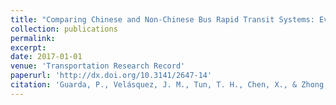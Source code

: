 ```yaml
---
title: "Comparing Chinese and Non-Chinese Bus Rapid Transit Systems: Evidence from Evaluating Global Systems on the Basis of Bus Rapid Transit Design Indicators"
collection: publications
permalink: 
excerpt: 
date: 2017-01-01
venue: 'Transportation Research Record'
paperurl: 'http://dx.doi.org/10.3141/2647-14'
citation: 'Guarda, P., Velásquez, J. M., Tun, T. H., Chen, X., & Zhong, G. (2017). Comparing Chinese and Non-Chinese Bus Rapid Transit Systems: Evidence from Evaluating Global Systems on the Basis of Bus Rapid Transit Design Indicators. <i>Transportation Research Record</i>, 2647, 118–126.'
---
```

